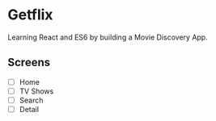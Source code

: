 # Getflix

Learning React and ES6 by building a Movie Discovery App.

## Screens

- [ ] Home
- [ ] TV Shows
- [ ] Search
- [ ] Detail
